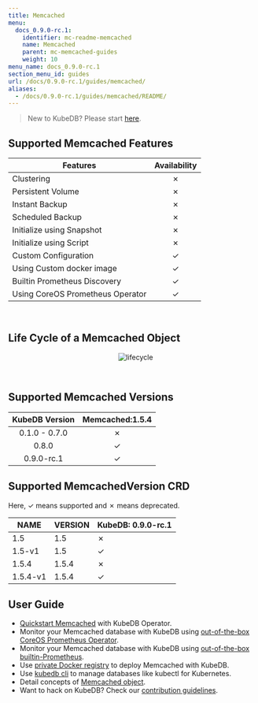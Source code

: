 ```yaml
---
title: Memcached
menu:
  docs_0.9.0-rc.1:
    identifier: mc-readme-memcached
    name: Memcached
    parent: mc-memcached-guides
    weight: 10
menu_name: docs_0.9.0-rc.1
section_menu_id: guides
url: /docs/0.9.0-rc.1/guides/memcached/
aliases:
  - /docs/0.9.0-rc.1/guides/memcached/README/
---
```


> New to KubeDB? Please start [here](/docs/0.9.0-rc.1/concepts/README).

## Supported Memcached Features

|             Features             | Availability |
| -------------------------------- | :----------: |
| Clustering                       |   &#10007;   |
| Persistent Volume                |   &#10007;   |
| Instant Backup                   |   &#10007;   |
| Scheduled Backup                 |   &#10007;   |
| Initialize using Snapshot        |   &#10007;   |
| Initialize using Script          |   &#10007;   |
| Custom Configuration             |   &#10003;   |
| Using Custom docker image        |   &#10003;   |
| Builtin Prometheus Discovery     |   &#10003;   |
| Using CoreOS Prometheus Operator |   &#10003;   |

<br/>

## Life Cycle of a Memcached Object

<p align="center">
  <img alt="lifecycle"  src="/docs/0.9.0-rc.1/images/memcached/memcached-lifecycle.png">
</p>

<br/>

## Supported Memcached Versions

| KubeDB Version | Memcached:1.5.4 |
|:--------------:|:---------------:|
| 0.1.0 - 0.7.0  | &#10007;        |
| 0.8.0          | &#10003;        |
| 0.9.0-rc.1     | &#10003;        |

## Supported MemcachedVersion CRD

Here, &#10003; means supported and &#10007; means deprecated.

| NAME     | VERSION | KubeDB: 0.9.0-rc.1 |
|----------|---------|--------------------|
| 1.5      | 1.5     | &#10007;           |
| 1.5-v1   | 1.5     | &#10003;           |
| 1.5.4    | 1.5.4   | &#10007;           |
| 1.5.4-v1 | 1.5.4   | &#10003;           |

## User Guide

- [Quickstart Memcached](/docs/0.9.0-rc.1/guides/memcached/quickstart/quickstart) with KubeDB Operator.
- Monitor your Memcached database with KubeDB using [out-of-the-box CoreOS Prometheus Operator](/docs/0.9.0-rc.1/guides/memcached/monitoring/using-coreos-prometheus-operator).
- Monitor your Memcached database with KubeDB using [out-of-the-box builtin-Prometheus](/docs/0.9.0-rc.1/guides/memcached/monitoring/using-builtin-prometheus).
- Use [private Docker registry](/docs/0.9.0-rc.1/guides/memcached/private-registry/using-private-registry) to deploy Memcached with KubeDB.
- Use [kubedb cli](/docs/0.9.0-rc.1/guides/memcached/cli/cli) to manage databases like kubectl for Kubernetes.
- Detail concepts of [Memcached object](/docs/0.9.0-rc.1/concepts/databases/memcached).
- Want to hack on KubeDB? Check our [contribution guidelines](/docs/0.9.0-rc.1/CONTRIBUTING).
